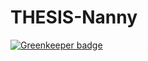 # THESIS-Nanny

[![Greenkeeper badge](https://badges.greenkeeper.io/vergissberlin/THESIS-Nanny.svg)](https://greenkeeper.io/)